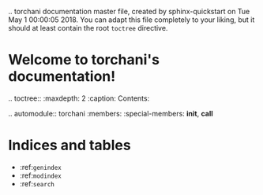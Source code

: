 .. torchani documentation master file, created by
   sphinx-quickstart on Tue May  1 00:00:05 2018.
   You can adapt this file completely to your liking, but it should at least
   contain the root `toctree` directive.

Welcome to torchani's documentation!
====================================

.. toctree::
   :maxdepth: 2
   :caption: Contents:

.. automodule:: torchani
   :members:
   :special-members: __init__, __call__


Indices and tables
==================

* :ref:`genindex`
* :ref:`modindex`
* :ref:`search`
